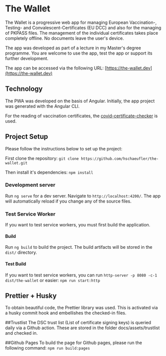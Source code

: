 # The Wallet

The Wallet is a progressive web app for managing European Vaccination-, Testing- and Convalescent-Certificates (EU DCC) and also for the managing of PKPASS files. The management of the individual certificates takes place completely offline. No documents leave the user's device. 

The app was developed as part of a lecture in my Master's degree programme. You are welcome to use the app, test the app or support its further development.

The app can be accessed via the following URL: [https://the-wallet.dev](https://the-wallet.dev)

## Technology
The PWA was developed on the basis of Angular. Initially, the app project was generated with the Angular CLI. 

For the reading  of  vaccination certificates, the [covid-certificate-checker](https://www.npmjs.com/package/covid-certificate-checker) is used.

## Project Setup
Please follow the instructions below to set up the project:

First clone the repository: `git clone https://github.com/hschaeufler/the-wallet.git`

Then install it's dependencies: `npm install`

### Development server

Run `ng serve` for a dev server. Navigate to `http://localhost:4200/`. The app will automatically reload if you change any of the source files.

### Test Service Worker
If you want to test service workers, you must first build the application.

#### Build

Run `ng build` to build the project. The build artifacts will be stored in the `dist/` directory.

#### Test Build

If you want to test service workers, you can run ``http-server -p 8080 -c-1 dist/the-wallet`` or easier: `npm run start:http`

## Prettier + Husky
To obtain beautiful code, the Prettier library was used.  This is activated via a husky commit hook and embellishes the checked-in files.

##Trustlist
The DSC trust list (List of certificate signing keys) is queried daily via a Github action. These are stored in the folder docs/assets/trustlist and checked in.

##Github Pages
To build the page for Github pages, please run the following command:
```npm run build:pages```

